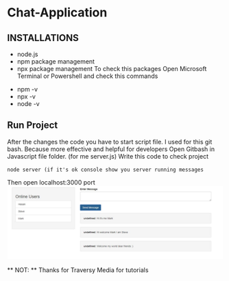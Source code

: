 # Chat-Application

## INSTALLATIONS
* node.js 
* npm package management
* npx package management
To check this packages 
Open Microsoft Terminal or Powershell and check this commands
- npm -v
- npx -v
- node -v


## Run Project
After the changes the code you have to start script file.
I used for this git bash. Because more effective and helpful for developers
Open Gitbash in Javascript file folder. (for me server.js)
Write this code to check project
```
node server (if it's ok console show you server running messages 
```
Then open localhost:3000 port
![Chat Application ](https://github.com/hasanozdem1r/Chat-Application/blob/master/iochat.JPG)



** NOT: ** Thanks for Traversy Media for tutorials
